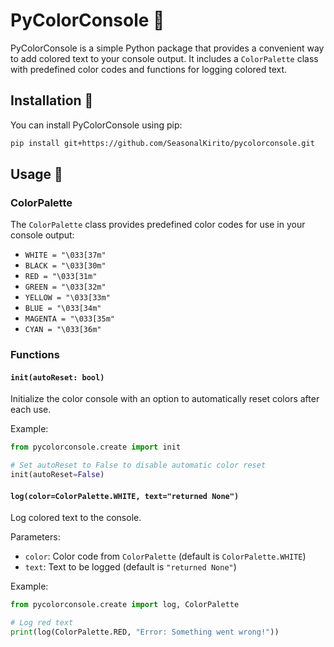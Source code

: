 # PyColorConsole 🌈

PyColorConsole is a simple Python package that provides a convenient way to add colored text to your console output. It includes a `ColorPalette` class with predefined color codes and functions for logging colored text.

## Installation 📩

You can install PyColorConsole using pip:

```bash
pip install git+https://github.com/SeasonalKirito/pycolorconsole.git
```

## Usage 🎨

### ColorPalette

The `ColorPalette` class provides predefined color codes for use in your console output:

- `WHITE = "\033[37m"`
- `BLACK = "\033[30m"`
- `RED = "\033[31m"`
- `GREEN = "\033[32m"`
- `YELLOW = "\033[33m"`
- `BLUE = "\033[34m"`
- `MAGENTA = "\033[35m"`
- `CYAN = "\033[36m"`

### Functions

#### `init(autoReset: bool)`

Initialize the color console with an option to automatically reset colors after each use.

Example:
```python
from pycolorconsole.create import init

# Set autoReset to False to disable automatic color reset
init(autoReset=False)
```

#### `log(color=ColorPalette.WHITE, text="returned None")`

Log colored text to the console.

Parameters:
- `color`: Color code from `ColorPalette` (default is `ColorPalette.WHITE`)
- `text`: Text to be logged (default is `"returned None"`)

Example:
```python
from pycolorconsole.create import log, ColorPalette

# Log red text
print(log(ColorPalette.RED, "Error: Something went wrong!"))
```

